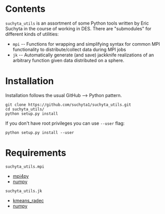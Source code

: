 <h1> Contents </h1>

`suchyta_utils` is an assortment of some Python tools written by Eric Suchyta in the course of working in DES.
There are "submodules" for different kinds of utilities:

* `mpi` -- Functions for wrapping and simplifying syntax for common MPI functionality to distribute/collect data during MPI jobs
* `jk` -- Automatically generate (and save) jackknife realizations of an arbitrary function given data distributed on a sphere.


<h1> Installation </h1>

Installation follows the usual GitHub --> Python pattern.
```
git clone https://github.com/suchyta1/suchyta_utils.git
cd suchyta_utils/
python setup.py install
```

If you don't have root privileges you can use `--user` flag:
```
python setup.py install --user
```


<h1> Requirements </h1>

`suchyta_utils.mpi`
* [mpi4py](https://pypi.python.org/pypi/mpi4py)
* [numpy](http://www.numpy.org/)

`suchyta_utils.jk`
* [kmeans_radec](https://github.com/esheldon/kmeans_radec)
* [numpy](http://www.numpy.org/)
